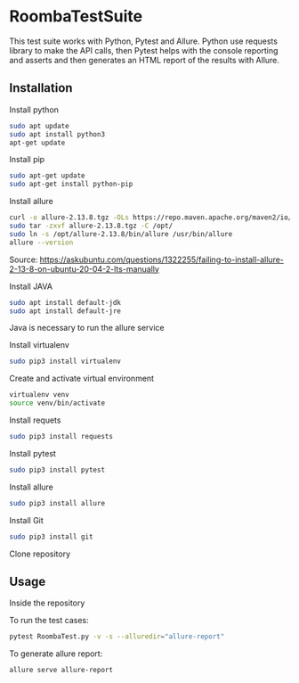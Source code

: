 # RoombaTestSuite

This test suite works with Python, Pytest and Allure. Python use requests library to make the API calls, then Pytest helps with the console reporting and asserts and then generates an HTML report of the results with Allure.


## Installation

Install python 
```bash
sudo apt update
sudo apt install python3
apt-get update
```
Install pip
```bash
sudo apt-get update
sudo apt-get install python-pip
```
Install allure
```bash
curl -o allure-2.13.8.tgz -OLs https://repo.maven.apache.org/maven2/io/qameta/allure/allure-commandline/2.13.8/allure-commandline-2.13.8.tgz
sudo tar -zxvf allure-2.13.8.tgz -C /opt/
sudo ln -s /opt/allure-2.13.8/bin/allure /usr/bin/allure
allure --version
```
Source: https://askubuntu.com/questions/1322255/failing-to-install-allure-2-13-8-on-ubuntu-20-04-2-lts-manually

Install JAVA
```bash
sudo apt install default-jdk
sudo apt install default-jre
```
Java is necessary to run the allure service  

Install virtualenv
```bash
sudo pip3 install virtualenv 
```
Create and activate virtual environment
```bash
virtualenv venv 
source venv/bin/activate
```
Install requets
```bash
sudo pip3 install requests 
```
Install pytest
```bash
sudo pip3 install pytest
```
Install allure
```bash
sudo pip3 install allure
```
Install Git
```bash
sudo pip3 install git
```
Clone repository

## Usage

Inside the repository  

To run the test cases:
```bash
pytest RoombaTest.py -v -s --alluredir="allure-report"
```
To generate allure report:
```bash
allure serve allure-report
```
